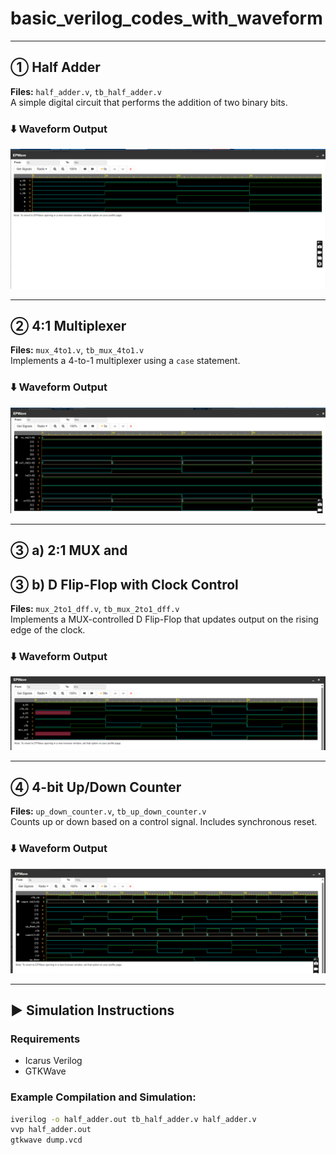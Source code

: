 # basic_verilog_codes_with_waveform

---

## ① Half Adder

**Files:** `half_adder.v`, `tb_half_adder.v`  
A simple digital circuit that performs the addition of two binary bits.

### ⬇️ Waveform Output

![Half Adder Waveform](./waveform_half_adder.png)

---

## ② 4:1 Multiplexer

**Files:** `mux_4to1.v`, `tb_mux_4to1.v`  
Implements a 4-to-1 multiplexer using a `case` statement.

### ⬇️ Waveform Output

![4:1 MUX Waveform](./waveform_mux_4to1.png)

---

## ③ a) 2:1 MUX and  
## ③ b) D Flip-Flop with Clock Control

**Files:** `mux_2to1_dff.v`, `tb_mux_2to1_dff.v`  
Implements a MUX-controlled D Flip-Flop that updates output on the rising edge of the clock.

### ⬇️ Waveform Output

![MUX + DFF Waveform](./waveform_mux_dff.png)

---

## ④ 4-bit Up/Down Counter

**Files:** `up_down_counter.v`, `tb_up_down_counter.v`  
Counts up or down based on a control signal. Includes synchronous reset.

### ⬇️ Waveform Output

![Up/Down Counter Waveform](./waveform_counter.png)

---

## ▶️ Simulation Instructions

### Requirements
- Icarus Verilog
- GTKWave

### Example Compilation and Simulation:
```bash
iverilog -o half_adder.out tb_half_adder.v half_adder.v
vvp half_adder.out
gtkwave dump.vcd
